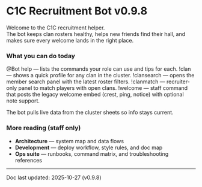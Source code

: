 <!-- Keep README user-facing -->
<!-- Dev layout reference: recruitment modules now live in modules/recruitment/, -->
<!-- shared sheet adapters consolidate under shared/sheets/. See docs/Architecture.md. -->
# C1C Recruitment Bot v0.9.8
Welcome to the C1C recruitment helper.  
The bot keeps clan rosters healthy, helps new friends find their hall, and makes sure every welcome lands in the right place.

### What you can do today
@Bot help — lists the commands your role can use and tips for each.
!clan <tag> — shows a quick profile for any clan in the cluster.
!clansearch — opens the member search panel with the latest roster filters.
!clanmatch — recruiter-only panel to match players with open clans.
!welcome — staff command that posts the legacy welcome embed (crest, ping, notice) with optional note support.

The bot pulls live data from the cluster sheets so info stays current.

### More reading (staff only)
- **Architecture** — system map and data flows
- **Development** — deploy workflow, style rules, and doc map
- **Ops suite** — runbooks, command matrix, and troubleshooting references

---

Doc last updated: 2025-10-27 (v0.9.8)
